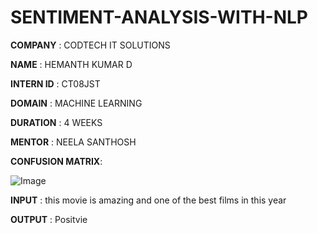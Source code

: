 # SENTIMENT-ANALYSIS-WITH-NLP

**COMPANY** : CODTECH IT SOLUTIONS

**NAME** : HEMANTH KUMAR D

**INTERN ID** : CT08JST

**DOMAIN** : MACHINE LEARNING

**DURATION** : 4 WEEKS

**MENTOR** : NEELA SANTHOSH

**CONFUSION MATRIX**:

![Image](https://github.com/user-attachments/assets/d060eb29-2f43-4157-a5d3-ca98a06fef9f)

**INPUT** :  this movie is amazing and one of the best films in this year

**OUTPUT** : Positvie
